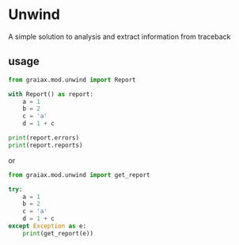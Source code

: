 # Unwind

A simple solution to analysis and extract information from traceback

## usage

```python
from graiax.mod.unwind import Report

with Report() as report:
    a = 1
    b = 2
    c = 'a'
    d = 1 + c

print(report.errors)
print(report.reports)
```

or

```python
from graiax.mod.unwind import get_report

try:
    a = 1
    b = 2
    c = 'a'
    d = 1 + c
except Exception as e:
    print(get_report(e))

```